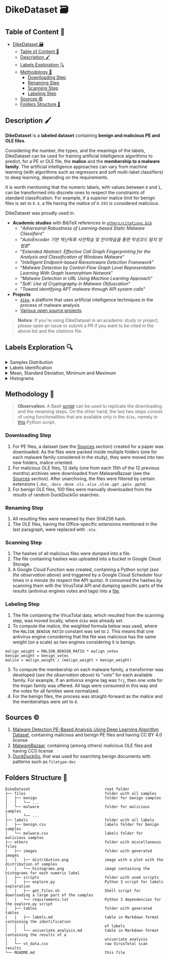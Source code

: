 # DikeDataset 🗃️

## Table of Content 🔖

- [DikeDataset 🗃️](#dikedataset-️)
  - [Table of Content 🔖](#table-of-content-)
  - [Description 🖌️](#description-️)
  - [Labels Exploration 🔍](#labels-exploration-)
  - [Methodology 👷](#methodology-)
    - [Downloading Step](#downloading-step)
    - [Renaming Step](#renaming-step)
    - [Scanning Step](#scanning-step)
    - [Labeling Step](#labeling-step)
  - [Sources ©️](#sources-️)
  - [Folders Structure 📂](#folders-structure-)

## Description 🖌️

**DikeDataset** is a **labeled dataset** containing **benign and malicious PE and OLE files**.

Considering the number, the types, and the meanings of the labels, DikeDataset can be used for training artificial intelligence algorithms to predict, for a PE or OLE file, the **malice** and the **membership to a malware family**. The artificial intelligence approaches can vary from machine learning (with algorithms such as regressors and soft multi-label classifiers) to deep learning, depending on the requirements.

It is worth mentioning that the numeric labels, with values between `0` and `1`, can be transformed into discrete ones to respect the constraints of standard classification. For example, if a superior malice limit for benign files is set to `0.4`, a file having the malice of `0.593` is considered malicious.

DikeDataset was proudly used in:

- **Academic studies** with BibTeX references in [`others/citations.bib`](others/citations.bib)
    - "*Adversarial Robustness of Learning-based Static Malware Classifiers*"
    - "*AutoEncoder 기반 역난독화 사전학습 및 전이학습을 통한 악성코드 탐지 방법론*"
    - "*Extended Abstract: Effective Call Graph Fingerprinting for the Analysis and Classification of Windows Malware*"
    - "*Intelligent Endpoint-based Ransomware Detection Framework*"
    - "*Malware Detection by Control-Flow Graph Level Representation Learning With Graph Isomorphism Network*"
    - "*Malware Detection in URL Using Machine Learning Approach*"
    - "*SoK: Use of Cryptography in Malware Obfuscation*"
    - "*Toward identifying APT malware through API system calls*"
- **Projects**
    - [`dike`](https://github.com/iosifache/dike), a platform that uses artificial intelligence techniques in the process of malware analysis
    - [Various open source projects](https://github.com/search?q=dikedataset&type=code).
 
> **Notice**: If you're using DikeDataset in an academic study or project, please open an issue or submit a PR if you want to be cited in the above list and the citations file.

## Labels Exploration 🔍

<details>
    <summary>Samples Distribution</summary>
    <img src="others/images/distribution.png" alt="Plot with the distribution of samples" width=600>
</details>

<details>
    <summary>Labels Identification</summary>

| Name       | Type    |
| ---------- | ------- |
| type       | int64   |
| hash       | object  |
| malice     | float64 |
| generic    | float64 |
| trojan     | float64 |
| ransomware | float64 |
| worm       | float64 |
| backdoor   | float64 |
| spyware    | float64 |
| rootkit    | float64 |
| encrypter  | float64 |
| downloader | float64 |

</details>

<details>
    <summary>Mean, Standard Deviation, Minimum and Maximum</summary>

|      | malice    | generic   | trojan    | ransomware | worm      | backdoor  | spyware    | rootkit    | encrypter | downloader |
| ---- | --------- | --------- | --------- | ---------- | --------- | --------- | ---------- | ---------- | --------- | ---------- |
| mean | 0.876484  | 0.412354  | 0.44581   | 0.00503229 | 0.0086457 | 0.0117696 | 0.00030322 | 0.00614807 | 0.0719921 | 0.037945   |
| std  | 0.0779914 | 0.0779332 | 0.0891624 | 0.0192288  | 0.0189522 | 0.0333144 | 0.00227205 | 0.0263416  | 0.0622346 | 0.0699552  |
| min  | 0.235294  | 0.140351  | 0.05      | 0          | 0         | 0         | 0          | 0          | 0         | 0          |
| max  | 0.981132  | 0.916667  | 0.76087   | 0.307692   | 0.59      | 0.290323  | 0.0212766  | 0.307692   | 0.3125    | 0.307692   |

</details>

<details>
    <summary>Histograms</summary>
    <img src="others/images/histograms.png" alt="Plot containing a histogram for each numeric label" width=800>
</details>

## Methodology 👷

> **Observation**: A Bash [script](others/scripts/get_files.sh) can be used to replicate the downloading and the renaming steps. On the other hand, the last two steps consist of using functionalities that are available only in the `dike`, namely in [this](https://github.com/iosifache/dike/blob/main/codebase/scripts/continuous_vt_scan.py) Python script.

### Downloading Step

1. For PE files, a dataset (see the [Sources](#sources-️) section) created for a paper was downloaded. As the files were packed inside multiple folders (one for each malware family considered in the study), they were moved into two new folders, malice oriented.
2. For malicious OLE files, 12 daily (one from each 15th of the 12 previous months) archives were downloaded from MalwareBazaar (see the [Sources](#sources-️) section). After unarchiving, the files were filtered by certain extensions (`.doc`, `.docx` `.docm` `.xls` `.xlsx` `.xlsm` `.ppt` `.pptx` `.pptm`).
3. For benign OLE files, 100 files were manually downloaded from the results of random DuckDuckGo searches.

### Renaming Step

1. All resulting files were renamed by their SHA256 hash.
2. The OLE files, having the Office-specific extensions mentioned in the last paragraph, were replaced with `.ole`.

### Scanning Step

1. The hashes of all malicious files were dumped into a file.
2. The file containing hashes was uploaded into a bucket in Google Cloud Storage.
3. A Google Cloud Function was created, containing a Python script (*see the observation above*) and triggered by a Google Cloud Scheduler four times in a minute (to respect the API quota). It consumed the hashes by scanning them with the VirusTotal API and dumping specific parts of the results (antivirus engines votes and tags) into a [file](others/vt_data.csv).

### Labeling Step

1. The file containing the VirusTotal data, which resulted from the scanning step, was moved locally, where `dike` was already set.
2. To compute the malice, the weighted formula below was used, where the `MALIGN_BENIGN_RATIO` constant was set to `2`. This means that one antivirus engine considering that the file was malicious has the same weight (on a scale) as two engines considering it is benign.

```
malign_weight = MALIGN_BENIGN_RATIO * malign_votes
benign_weight = benign_votes
malice = malign_weight / (malign_weight + benign_weight)
```

3. To compute the membership on each malware family, a transformer was developed (*see the observation above*) to "*vote*" for each available family. For example, if an antivirus engine tag was `Trj`, then one vote for the trojan family was offered. All tags were consumed in this way and the votes for all families were normalized.
4. For the benign files, the process was straight-forward as the malice and the memberships were set to `0`.

## Sources ©️

1. [Malware Detection PE-Based Analysis Using Deep Learning Algorithm Dataset](https://figshare.com/articles/dataset/Malware_Detection_PE-Based_Analysis_Using_Deep_Learning_Algorithm_Dataset/6635642), containing malicious and benign PE files and having CC BY 4.0 license
2. [MalwareBazaar](https://bazaar.abuse.ch), containing (among others) malicious OLE files and having CC0 license
3. [DuckDuckGo](https://duckduckgo.com/), that was used for searching benign documents with patterns such as `filetype:doc`

## Folders Structure 📂

```
DikeDataset                                 root folder
├── files                                   folder with all samples
│   ├── benign                              folder for benign samples
│   │   └── ...
│   └── malware                             folder for malicious samples
│       └── ...
├── labels                                  folder with all labels 
│   ├── benign.csv                          labels folder for benign samples
│   └── malware.csv                         labels folder for malicious samples
├── others                                  folder with miscellaneous files
│   ├── images                              folder with generated images
│   │   ├── distribution.png                image with a plot with the distribution of samples
│   │   └── histograms.png                  image containing the histograms for each numeric label
│   ├── scripts                             folder with used scripts
│   |   ├── explore.py                      Python 3 script for labels exploration
│   |   ├── get_files.sh                    Shell script for downloading a large part of the samples
│   |   └── requirements.txt                Python 3 dependencies for the explore.py script
│   ├── tables                              folder with generated tables
│   │   ├── labels.md                       table in Markdown format containing the identification 
│   │   │                                   of labels
│   │   └── univariate_analysis.md          table in Markdown format containing the results of a
│   │                                       univariate analysis
│   └── vt_data.csv                         raw VirusTotal scan results
└── README.md                               this file
```
